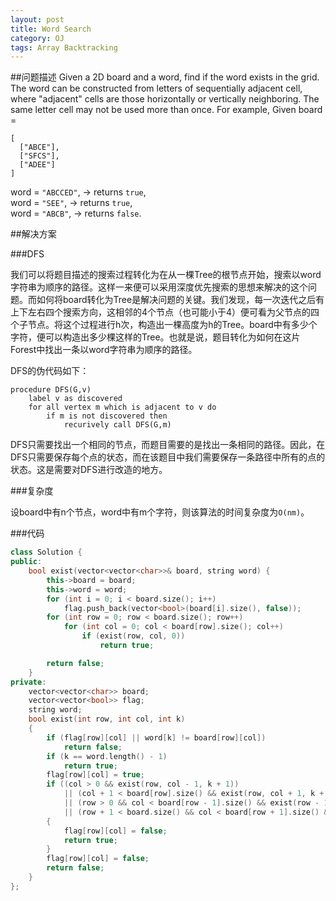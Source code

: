 ```yaml
---
layout: post
title: Word Search
category: OJ
tags: Array Backtracking
---
```

##问题描述
Given a 2D board and a word, find if the word exists in the grid.
The word can be constructed from letters of sequentially adjacent cell, where "adjacent" cells are those horizontally or vertically neighboring. The same letter cell may not be used more than once.
For example,
Given board =

```
[
  ["ABCE"],
  ["SFCS"],
  ["ADEE"]
]
```

word = `"ABCCED"`, -> returns `true`,  
word = `"SEE"`, -> returns `true`,  
word = `"ABCB"`, -> returns `false`.

##解决方案

###DFS

我们可以将题目描述的搜索过程转化为在从一棵Tree的根节点开始，搜索以word字符串为顺序的路径。这样一来便可以采用深度优先搜索的思想来解决的这个问题。而如何将board转化为Tree是解决问题的关键。我们发现，每一次迭代之后有上下左右四个搜索方向，这相邻的4个节点（也可能小于4）便可看为父节点的四个子节点。将这个过程进行h次，构造出一棵高度为h的Tree。board中有多少个字符，便可以构造出多少棵这样的Tree。也就是说，题目转化为如何在这片Forest中找出一条以word字符串为顺序的路径。

DFS的伪代码如下：

```
procedure DFS(G,v)
	label v as discovered
	for all vertex m which is adjacent to v do
		if m is not discovered then
			recurively call DFS(G,m)
```

DFS只需要找出一个相同的节点，而题目需要的是找出一条相同的路径。因此，在DFS只需要保存每个点的状态，而在该题目中我们需要保存一条路径中所有的点的状态。这是需要对DFS进行改造的地方。

###复杂度

设board中有n个节点，word中有m个字符，则该算法的时间复杂度为`O(nm)`。

###代码

```c++
class Solution {
public:
	bool exist(vector<vector<char>>& board, string word) {
		this->board = board;
		this->word = word;
		for (int i = 0; i < board.size(); i++)
			flag.push_back(vector<bool>(board[i].size(), false));
		for (int row = 0; row < board.size(); row++)
			for (int col = 0; col < board[row].size(); col++)
				if (exist(row, col, 0))
					return true;

		return false;
	}
private:
	vector<vector<char>> board;
	vector<vector<bool>> flag;
	string word;
	bool exist(int row, int col, int k)
	{
		if (flag[row][col] || word[k] != board[row][col])
			return false;
		if (k == word.length() - 1)
			return true;
		flag[row][col] = true;
		if ((col > 0 && exist(row, col - 1, k + 1))
			|| (col + 1 < board[row].size() && exist(row, col + 1, k + 1))
			|| (row > 0 && col < board[row - 1].size() && exist(row - 1, col, k + 1))
			|| (row + 1 < board.size() && col < board[row + 1].size() && exist(row + 1, col, k + 1)))
		{
			flag[row][col] = false;
			return true;
		}
		flag[row][col] = false;
		return false;
	}
};
```
